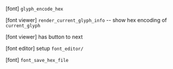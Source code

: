 [font] `glyph_encode_hex`

[font viewer] `render_current_glyph_info` -- show hex encoding of `current_glyph`

[font viewer] has button to next

[font editor] setup `font_editor/`

[font] `font_save_hex_file`
